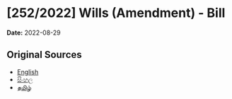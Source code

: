 # [252/2022] Wills (Amendment) - Bill

**Date:** 2022-08-29

## Original Sources

- [English](https://documents.gov.lk/view/bills/2022/8/252-2022_E.pdf)
- [සිංහල](https://documents.gov.lk/view/bills/2022/8/252-2022_S.pdf)
- [தமிழ்](https://documents.gov.lk/view/bills/2022/8/252-2022_T.pdf)

